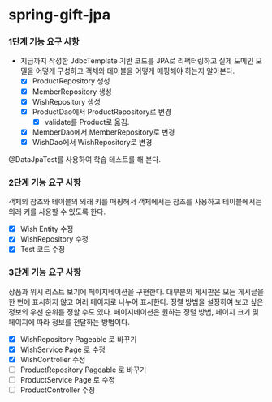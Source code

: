 # spring-gift-jpa

### 1단계 기능 요구 사항
- 지금까지 작성한 JdbcTemplate 기반 코드를 JPA로 리팩터링하고 실제 도메인 모델을 어떻게 구성하고 객체와 테이블을 어떻게 매핑해야 하는지 알아본다.
  - [x] ProductRepository 생성
  - [x] MemberRepository 생성
  - [x] WishRepository 생성
  - [x] ProductDao에서 ProductRepository로 변경
    - [x] validate를 Product로 옮김.
  - [x] MemberDao에서 MemberRepository로 변경
  - [x] WishDao에서 WishRepository로 변경

@DataJpaTest를 사용하여 학습 테스트를 해 본다.

### 2단계 기능 요구 사항
객체의 참조와 테이블의 외래 키를 매핑해서 객체에서는 참조를 사용하고 테이블에서는 외래 키를 사용할 수 있도록 한다.
- [x] Wish Entity 수정
- [x] WishRepository 수정
- [x] Test 코드 수정

### 3단계 기능 요구 사항
상품과 위시 리스트 보기에 페이지네이션을 구현한다.
대부분의 게시판은 모든 게시글을 한 번에 표시하지 않고 여러 페이지로 나누어 표시한다. 정렬 방법을 설정하여 보고 싶은 정보의 우선 순위를 정할 수도 있다.
페이지네이션은 원하는 정렬 방법, 페이지 크기 및 페이지에 따라 정보를 전달하는 방법이다.
- [x] WishRepository Pageable 로 바꾸기
- [x] WishService Page 로 수정
- [x] WishController 수정
- [ ] ProductRepository Pageable 로 바꾸기
- [ ] ProductService Page 로 수정
- [ ] ProductController 수정
